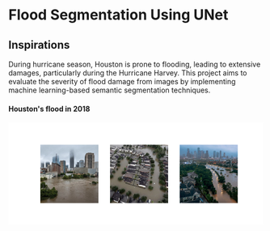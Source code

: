 # Flood Segmentation Using UNet

## Inspirations

During hurricane season, Houston is prone to flooding, leading to extensive damages, particularly during the Hurricane Harvey. This project aims to evaluate the severity of flood damage from images by implementing machine learning-based semantic segmentation techniques.
#### Houston's flood in 2018
![Houston](images/houston.png)
